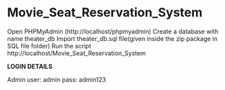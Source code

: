 # Movie_Seat_Reservation_System
 
Open PHPMyAdmin (http://localhost/phpmyadmin)
Create a database with name theater_db
Import theater_db.sql file(given inside the zip package in SQL file folder)
Run the script http://localhost/Movie_Seat_Reservation_System

**LOGIN DETAILS** 

Admin
user: admin
pass: admin123
